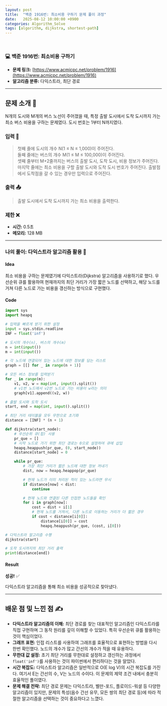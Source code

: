 ```yaml
---
layout: post
title:  "백준 1916번: 최소비용 구하기 문제 풀이 과정"
date:   2025-08-12 10:00:00 +0900
categories: Algorithm_Solve	
tags: [algorithm, dijkstra, shortest-path]
---
```


<br>

### 💻 백준 1916번: 최소비용 구하기

- **문제 링크:** [https://www.acmicpc.net/problem/1916](https://www.acmicpc.net/problem/1916)
- **알고리즘 분류:** 다익스트라, 최단 경로

---

## 문제 소개 🧐

N개의 도시와 M개의 버스 노선이 주어졌을 때, 특정 출발 도시에서 도착 도시까지 가는 최소 버스 비용을 구하는 문제였다. 도시 번호는 1부터 N까지였다.

### 입력 📝
> 첫째 줄에 도시의 개수 N(1 ≤ N ≤ 1,000)이 주어진다.  
> 둘째 줄에는 버스의 개수 M(1 ≤ M ≤ 100,000)이 주어진다.  
> 셋째 줄부터 M+2줄까지는 버스의 출발 도시, 도착 도시, 비용 정보가 주어진다.  
> 마지막 줄에는 최소 비용을 구할 출발 도시와 도착 도시 번호가 주어진다. 출발점에서 도착점을 갈 수 있는 경우만 입력으로 주어진다.

### 출력 📤
> 출발 도시에서 도착 도시까지 가는 최소 비용을 출력한다.

### 제한 ❌

- **시간:** 0.5초
- **메모리:** 128 MB

---

### 나의 풀이: 다익스트라 알고리즘 활용 🎉

#### Idea

최소 비용을 구하는 문제였기에 다익스트라(Dijkstra) 알고리즘을 사용하기로 했다. 우선순위 큐를 활용하여 현재까지의 최단 거리가 가장 짧은 노드를 선택하고, 해당 노드를 거쳐 다른 노드로 가는 비용을 갱신하는 방식으로 구현했다.

#### Code

```python
import sys
import heapq

# 입력을 빠르게 받기 위한 설정
input = sys.stdin.readline
INF = float('inf')

# 도시의 개수(n), 버스의 개수(m)
n = int(input())
m = int(input())

# 각 노드에 연결되어 있는 노드에 대한 정보를 담는 리스트
graph = [[] for _ in range(n + 1)]

# 모든 버스 정보를 입력받기
for _ in range(m):
    v1, v2, w = map(int, input().split())
    # v1번 노드에서 v2번 노드로 가는 비용이 w라는 의미
    graph[v1].append((v2, w))

# 출발 도시와 도착 도시
start, end = map(int, input().split())

# 최단 거리 테이블을 모두 무한으로 초기화
distance = [INF] * (n + 1)

def dijkstra(start_node):
    # 우선순위 큐(힙) 사용
    pr_que = []
    # 시작 노드로 가기 위한 최단 경로는 0으로 설정하여 큐에 삽입
    heapq.heappush(pr_que, (0, start_node))
    distance[start_node] = 0

    while pr_que:
        # 가장 최단 거리가 짧은 노드에 대한 정보 꺼내기
        dist, now = heapq.heappop(pr_que)

        # 현재 노드가 이미 처리된 적이 있는 노드라면 무시
        if distance[now] < dist:
            continue

        # 현재 노드와 연결된 다른 인접한 노드들을 확인
        for i in graph[now]:
            cost = dist + i[1]
            # 현재 노드를 거쳐서, 다른 노드로 이동하는 거리가 더 짧은 경우
            if cost < distance[i[0]]:
                distance[i[0]] = cost
                heapq.heappush(pr_que, (cost, i[0]))

# 다익스트라 알고리즘 수행
dijkstra(start)

# 도착 도시까지의 최단 거리 출력
print(distance[end])
```

#### Result

**성공!** ✅

다익스트라 알고리즘을 통해 최소 비용을 성공적으로 찾아냈다.

---

## 배운 점 및 느낀 점 ✍️

- **다익스트라 알고리즘의 이해:** 최단 경로를 찾는 대표적인 알고리즘인 다익스트라를 직접 구현하며 그 동작 원리를 깊이 이해할 수 있었다. 특히 우선순위 큐를 활용하는 것이 핵심이었다.
- **그래프 표현:** 인접 리스트를 사용하여 그래프를 효율적으로 표현하는 방법을 다시 한번 확인했다. 노드의 개수가 많고 간선의 개수가 적을 때 유용하다.
- **무한대 값 설정:** 초기 최단 거리를 무한대로 설정하고 갱신하는 과정에서 `float('inf')`를 사용하는 것이 파이썬에서 편리하다는 것을 알았다.
- **시간 복잡도:** 다익스트라 알고리즘은 일반적으로 O(E log V)의 시간 복잡도를 가진다. 여기서 E는 간선의 수, V는 노드의 수이다. 이 문제의 제약 조건 내에서 충분히 효율적인 풀이였다.
- **문제 해결 전략:** 최단 경로 문제는 다익스트라, 벨만-포드, 플로이드-워셜 등 다양한 알고리즘이 있지만, 문제의 특성(음수 간선 유무, 모든 쌍의 최단 경로 등)에 따라 적절한 알고리즘을 선택하는 것이 중요하다고 느꼈다.
